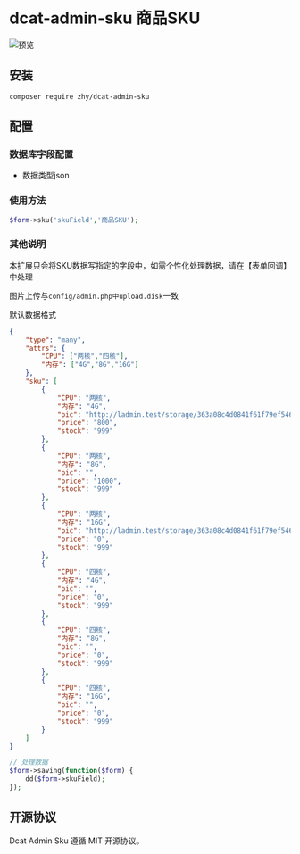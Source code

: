 dcat-admin-sku 商品SKU
======

![预览](http://image.lalalove.net/images/sku.png)

## 安装
```bash
composer require zhy/dcat-admin-sku
```

## 配置
    

### 数据库字段配置
- 数据类型json


### 使用方法
```php
$form->sku('skuField','商品SKU');
```

### 其他说明
本扩展只会将SKU数据写指定的字段中，如需个性化处理数据，请在【表单回调】中处理

图片上传与`config/admin.php中upload.disk`一致

默认数据格式
```json
{
    "type": "many",
    "attrs": {
        "CPU": ["两核","四核"],
        "内存": ["4G","8G","16G"]
    },
    "sku": [
        {
            "CPU": "两核",
            "内存": "4G",
            "pic": "http://ladmin.test/storage/363a08c4d0841f61f79ef5466ff31f9662021a831f001.png",
            "price": "800",
            "stock": "999"
        },
        {
            "CPU": "两核",
            "内存": "8G",
            "pic": "",
            "price": "1000",
            "stock": "999"
        },
        {
            "CPU": "两核",
            "内存": "16G",
            "pic": "http://ladmin.test/storage/363a08c4d0841f61f79ef5466ff31f9662021a8881537.png",
            "price": "0",
            "stock": "999"
        },
        {
            "CPU": "四核",
            "内存": "4G",
            "pic": "",
            "price": "0",
            "stock": "999"
        },
        {
            "CPU": "四核",
            "内存": "8G",
            "pic": "",
            "price": "0",
            "stock": "999"
        },
        {
            "CPU": "四核",
            "内存": "16G",
            "pic": "",
            "price": "0",
            "stock": "999"
        }
    ]
}
```

```php
// 处理数据
$form->saving(function($form) {
    dd($form->skuField);
});
```

## 开源协议

Dcat Admin Sku 遵循 MIT 开源协议。
